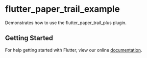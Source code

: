 # flutter_paper_trail_example

Demonstrates how to use the flutter_paper_trail_plus plugin.

## Getting Started

For help getting started with Flutter, view our online
[documentation](https://flutter.io/).
